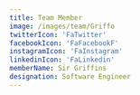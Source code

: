 ```yaml
---
title: Team Member
image: /images/team/Griffo
twitterIcon: 'FaTwitter'
facebookIcon: 'FaFacebookF'
instagramIcon: 'FaInstagram'
linkedinIcon: 'FaLinkedin'
memberName: Sir Griffins
designation: Software Engineer
---
```


